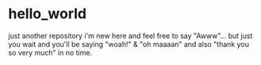 # hello_world
just another repository
i'm new here and feel free to say "Awww"... but just you wait and you'll be saying "woah!" & "oh maaaan" and also "thank you so very much" in no time.
